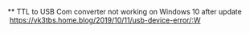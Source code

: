 ** TTL to USB Com converter not working on Windows 10 after update
 https://vk3tbs.home.blog/2019/10/11/usb-device-error/:W

